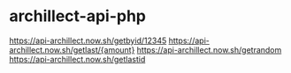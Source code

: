 # archillect-api-php
https://api-archillect.now.sh/getbyid/12345
https://api-archillect.now.sh/getlast/{amount}
https://api-archillect.now.sh/getrandom
https://api-archillect.now.sh/getlastid

